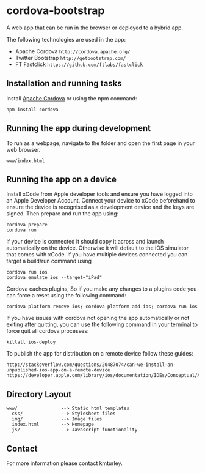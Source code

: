 # cordova-bootstrap

A web app that can be run in the browser or deployed to a hybrid app.

The following technologies are used in the app:
* Apache Cordova `http://cordova.apache.org/`
* Twitter Bootstrap `http://getbootstrap.com/`
* FT Fastclick `https://github.com/ftlabs/fastclick`

## Installation and running tasks

Install [Apache Cordova](http://cordova.apache.org/) or using the npm command:

    npm install cordova

## Running the app during development

To run as a webpage, navigate to the folder and open the first page in your web browser. 

    www/index.html

## Running the app on a device

Install xCode from Apple developer tools and ensure you have logged into an Apple Developer Account. Connect your device to xCode beforehand to ensure the device is recognised as a development device and the keys are signed. Then prepare and run the app using:

    cordova prepare
    cordova run

If your device is connected it should copy it across and launch automatically on the device. Otherwise it will default to the iOS simulator that comes with xCode. If you have multiple devices connected you can target a build/run command using

    cordova run ios
    cordova emulate ios --target="iPad"
    
Cordova caches plugins, So if you make any changes to a plugins code you can force a reset using the following command:

    cordova platform remove ios; cordova platform add ios; cordova run ios
    
If you have issues with cordova not opening the app automatically or not exiting after quitting, you can use the following command in your terminal to force quit all cordova processes:

    killall ios-deploy
    
To publish the app for distribution on a remote device follow these guides:

    http://stackoverflow.com/questions/20487074/can-we-install-an-unpublished-ios-app-on-a-remote-device
    https://developer.apple.com/library/ios/documentation/IDEs/Conceptual/AppDistributionGuide/TestingYouriOSApp/TestingYouriOSApp.html

## Directory Layout

    www/                --> Static html templates
      css/              --> Stylesheet files
      img/              --> Image files
      index.html        --> Homepage
      js/               --> Javascript functionality

## Contact

For more information please contact kmturley.